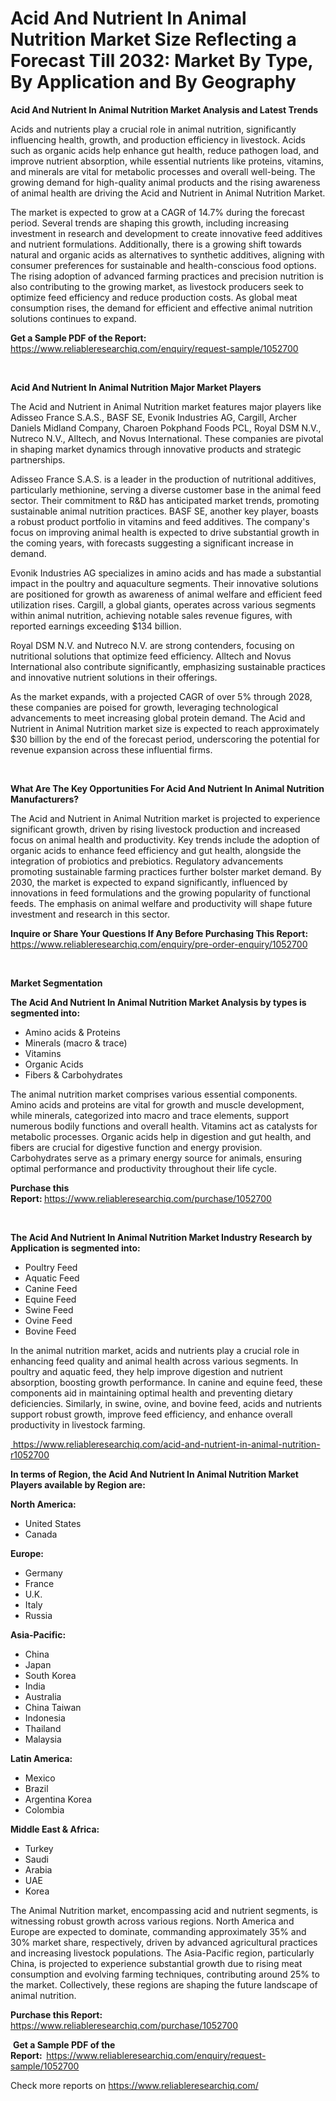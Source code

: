 <p><h1>Acid And Nutrient In Animal Nutrition Market Size Reflecting a Forecast Till 2032: Market By Type, By Application and By Geography</h1></p><p><strong>Acid And Nutrient In Animal Nutrition Market Analysis and Latest Trends</strong></p>
<p><p>Acids and nutrients play a crucial role in animal nutrition, significantly influencing health, growth, and production efficiency in livestock. Acids such as organic acids help enhance gut health, reduce pathogen load, and improve nutrient absorption, while essential nutrients like proteins, vitamins, and minerals are vital for metabolic processes and overall well-being. The growing demand for high-quality animal products and the rising awareness of animal health are driving the Acid and Nutrient in Animal Nutrition Market.</p><p>The market is expected to grow at a CAGR of 14.7% during the forecast period. Several trends are shaping this growth, including increasing investment in research and development to create innovative feed additives and nutrient formulations. Additionally, there is a growing shift towards natural and organic acids as alternatives to synthetic additives, aligning with consumer preferences for sustainable and health-conscious food options. The rising adoption of advanced farming practices and precision nutrition is also contributing to the growing market, as livestock producers seek to optimize feed efficiency and reduce production costs. As global meat consumption rises, the demand for efficient and effective animal nutrition solutions continues to expand.</p></p>
<p><strong>Get a Sample PDF of the Report:&nbsp;</strong> <a href="https://www.reliableresearchiq.com/enquiry/request-sample/1052700?utm_campaign=2735&utm_medium=2&utm_source=Github&utm_content=ia&utm_term=22032025&utm_id=acid-and-nutrient-in-animal-nutrition">https://www.reliableresearchiq.com/enquiry/request-sample/1052700</a></p>
<p>&nbsp;</p>
<p><strong>Acid And Nutrient In Animal Nutrition Major Market Players</strong></p>
<p><p>The Acid and Nutrient in Animal Nutrition market features major players like Adisseo France S.A.S., BASF SE, Evonik Industries AG, Cargill, Archer Daniels Midland Company, Charoen Pokphand Foods PCL, Royal DSM N.V., Nutreco N.V., Alltech, and Novus International. These companies are pivotal in shaping market dynamics through innovative products and strategic partnerships.</p><p>Adisseo France S.A.S. is a leader in the production of nutritional additives, particularly methionine, serving a diverse customer base in the animal feed sector. Their commitment to R&D has anticipated market trends, promoting sustainable animal nutrition practices. BASF SE, another key player, boasts a robust product portfolio in vitamins and feed additives. The company's focus on improving animal health is expected to drive substantial growth in the coming years, with forecasts suggesting a significant increase in demand.</p><p>Evonik Industries AG specializes in amino acids and has made a substantial impact in the poultry and aquaculture segments. Their innovative solutions are positioned for growth as awareness of animal welfare and efficient feed utilization rises. Cargill, a global giants, operates across various segments within animal nutrition, achieving notable sales revenue figures, with reported earnings exceeding $134 billion.</p><p>Royal DSM N.V. and Nutreco N.V. are strong contenders, focusing on nutritional solutions that optimize feed efficiency. Alltech and Novus International also contribute significantly, emphasizing sustainable practices and innovative nutrient solutions in their offerings.</p><p>As the market expands, with a projected CAGR of over 5% through 2028, these companies are poised for growth, leveraging technological advancements to meet increasing global protein demand. The Acid and Nutrient in Animal Nutrition market size is expected to reach approximately $30 billion by the end of the forecast period, underscoring the potential for revenue expansion across these influential firms.</p></p>
<p>&nbsp;</p>
<p><strong>What Are The Key Opportunities For Acid And Nutrient In Animal Nutrition Manufacturers?</strong></p>
<p><p>The Acid and Nutrient in Animal Nutrition market is projected to experience significant growth, driven by rising livestock production and increased focus on animal health and productivity. Key trends include the adoption of organic acids to enhance feed efficiency and gut health, alongside the integration of probiotics and prebiotics. Regulatory advancements promoting sustainable farming practices further bolster market demand. By 2030, the market is expected to expand significantly, influenced by innovations in feed formulations and the growing popularity of functional feeds. The emphasis on animal welfare and productivity will shape future investment and research in this sector.</p></p>
<p><strong>Inquire or Share Your Questions If Any Before Purchasing This Report:</strong> <a href="https://www.reliableresearchiq.com/enquiry/pre-order-enquiry/1052700?utm_campaign=2735&utm_medium=2&utm_source=Github&utm_content=ia&utm_term=22032025&utm_id=acid-and-nutrient-in-animal-nutrition">https://www.reliableresearchiq.com/enquiry/pre-order-enquiry/1052700</a></p>
<p>&nbsp;</p>
<p><strong>Market Segmentation</strong></p>
<p><strong>The Acid And Nutrient In Animal Nutrition Market Analysis by types is segmented into:</strong></p>
<p><ul><li>Amino acids & Proteins</li><li>Minerals (macro & trace)</li><li>Vitamins</li><li>Organic Acids</li><li>Fibers & Carbohydrates</li></ul></p>
<p><p>The animal nutrition market comprises various essential components. Amino acids and proteins are vital for growth and muscle development, while minerals, categorized into macro and trace elements, support numerous bodily functions and overall health. Vitamins act as catalysts for metabolic processes. Organic acids help in digestion and gut health, and fibers are crucial for digestive function and energy provision. Carbohydrates serve as a primary energy source for animals, ensuring optimal performance and productivity throughout their life cycle.</p></p>
<p><strong>Purchase this Report:&nbsp;</strong><a href="https://www.reliableresearchiq.com/purchase/1052700?utm_campaign=2735&utm_medium=2&utm_source=Github&utm_content=ia&utm_term=22032025&utm_id=acid-and-nutrient-in-animal-nutrition">https://www.reliableresearchiq.com/purchase/1052700</a></p>
<p>&nbsp;</p>
<p><strong>The Acid And Nutrient In Animal Nutrition Market Industry Research by Application is segmented into:</strong></p>
<p><ul><li>Poultry Feed</li><li>Aquatic Feed</li><li>Canine Feed</li><li>Equine Feed</li><li>Swine Feed</li><li>Ovine Feed</li><li>Bovine Feed</li></ul></p>
<p><p>In the animal nutrition market, acids and nutrients play a crucial role in enhancing feed quality and animal health across various segments. In poultry and aquatic feed, they help improve digestion and nutrient absorption, boosting growth performance. In canine and equine feed, these components aid in maintaining optimal health and preventing dietary deficiencies. Similarly, in swine, ovine, and bovine feed, acids and nutrients support robust growth, improve feed efficiency, and enhance overall productivity in livestock farming.</p></p>
<p><a href="https://www.reliableresearchiq.com/acid-and-nutrient-in-animal-nutrition-r1052700?utm_campaign=2735&utm_medium=2&utm_source=Github&utm_content=ia&utm_term=22032025&utm_id=acid-and-nutrient-in-animal-nutrition">&nbsp;https://www.reliableresearchiq.com/acid-and-nutrient-in-animal-nutrition-r1052700</a></p>
<p><strong>In terms of Region, the Acid And Nutrient In Animal Nutrition Market Players available by Region are:</strong></p>
<p>
    <p> <strong> North America: </strong>
        <ul>
            <li>United States</li>
            <li>Canada</li>
        </ul>
        </p> 
    <p> <strong> Europe: </strong>
        <ul>
            <li>Germany</li>
            <li>France</li>
            <li>U.K.</li>
            <li>Italy</li>
            <li>Russia</li>
        </ul>
        </p> 
    <p> <strong> Asia-Pacific: </strong>
        <ul>
            <li>China</li>
            <li>Japan</li>
            <li>South Korea</li>
            <li>India</li>
            <li>Australia</li>
            <li>China Taiwan</li>
            <li>Indonesia</li>
            <li>Thailand</li>
            <li>Malaysia</li>
        </ul>
        </p> 
    <p> <strong> Latin America: </strong>
        <ul>
            <li>Mexico</li>
            <li>Brazil</li>
            <li>Argentina Korea</li>
            <li>Colombia</li>
        </ul>
        </p> 
    <p> <strong> Middle East & Africa: </strong>
        <ul>
            <li>Turkey</li>
            <li>Saudi</li>
            <li>Arabia</li>
            <li>UAE</li>
            <li>Korea</li>
        </ul>
    </p>
    </p>
<p><p>The Animal Nutrition market, encompassing acid and nutrient segments, is witnessing robust growth across various regions. North America and Europe are expected to dominate, commanding approximately 35% and 30% market share, respectively, driven by advanced agricultural practices and increasing livestock populations. The Asia-Pacific region, particularly China, is projected to experience substantial growth due to rising meat consumption and evolving farming techniques, contributing around 25% to the market. Collectively, these regions are shaping the future landscape of animal nutrition.</p></p>
<p><strong>Purchase this Report: </strong><a href="https://www.reliableresearchiq.com/purchase/1052700?utm_campaign=2735&utm_medium=2&utm_source=Github&utm_content=ia&utm_term=22032025&utm_id=acid-and-nutrient-in-animal-nutrition">https://www.reliableresearchiq.com/purchase/1052700</a></p>
<p>&nbsp;<strong>Get a Sample PDF of the Report:&nbsp;&nbsp;</strong><a href="https://www.reliableresearchiq.com/enquiry/request-sample/1052700?utm_campaign=2735&utm_medium=2&utm_source=Github&utm_content=ia&utm_term=22032025&utm_id=acid-and-nutrient-in-animal-nutrition">https://www.reliableresearchiq.com/enquiry/request-sample/1052700</a></p>
<p><strong></strong></p>
<p>Check more reports on <a href="https://www.reliableresearchiq.com/?utm_campaign=2735&utm_medium=2&utm_source=Github&utm_content=ia&utm_term=22032025&utm_id=acid-and-nutrient-in-animal-nutrition">https://www.reliableresearchiq.com/</a></p>